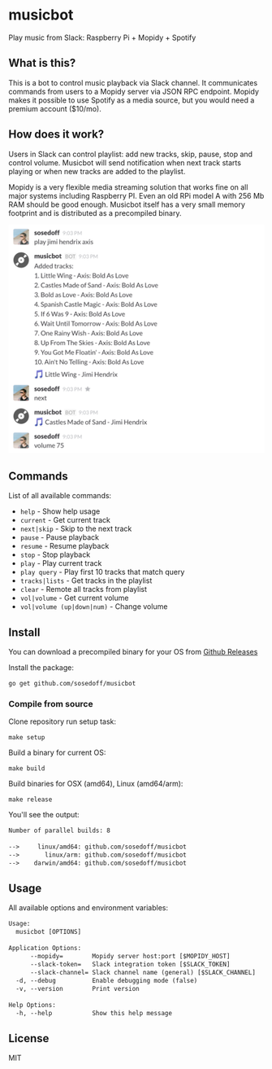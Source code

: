 # musicbot

Play music from Slack: Raspberry Pi + Mopidy + Spotify

## What is this?

This is a bot to control music playback via Slack channel. It communicates commands
from users to a Mopidy server via JSON RPC endpoint. Mopidy makes it possible to
use Spotify as a media source, but you would need a premium account ($10/mo).

## How does it work?

Users in Slack can control playlist: add new tracks, skip, pause, stop and control
volume. Musicbot will send notification when next track starts playing or when 
new tracks are added to the playlist.

Mopidy is a very flexible media streaming solution that works fine on all major
systems including Raspberry PI. Even an old RPi model A with 256 Mb RAM should be 
good enough. Musicbot itself has a very small memory footprint and is distributed
as a precompiled binary.

<img src="screen.png" width="600px" />

## Commands

List of all available commands:

- `help`                     - Show help usage
- `current`                  - Get current track
- `next|skip`                - Skip to the next track
- `pause`                    - Pause playback
- `resume`                   - Resume playback
- `stop`                     - Stop playback
- `play`                     - Play current track 
- `play query`               - Play first 10 tracks that match query
- `tracks|lists`             - Get tracks in the playlist
- `clear`                    - Remote all tracks from playlist
- `vol|volume`               - Get current volume
- `vol|volume (up|down|num)` - Change volume

## Install

You can download a precompiled binary for your OS from  [Github Releases](https://github.com/sosedoff/musicbot/releases)

Install the package:

```
go get github.com/sosedoff/musicbot
```

### Compile from source

Clone repository run setup task:

```
make setup
```

Build a binary for current OS:

```
make build
```

Build binaries for OSX (amd64), Linux (amd64/arm):

```
make release
```

You'll see the output:

```
Number of parallel builds: 8

-->     linux/amd64: github.com/sosedoff/musicbot
-->       linux/arm: github.com/sosedoff/musicbot
-->    darwin/amd64: github.com/sosedoff/musicbot
```

## Usage

All available options and environment variables:

```
Usage:
  musicbot [OPTIONS]

Application Options:
      --mopidy=        Mopidy server host:port [$MOPIDY_HOST]
      --slack-token=   Slack integration token [$SLACK_TOKEN]
      --slack-channel= Slack channel name (general) [$SLACK_CHANNEL]
  -d, --debug          Enable debugging mode (false)
  -v, --version        Print version

Help Options:
  -h, --help           Show this help message
```

## License

MIT